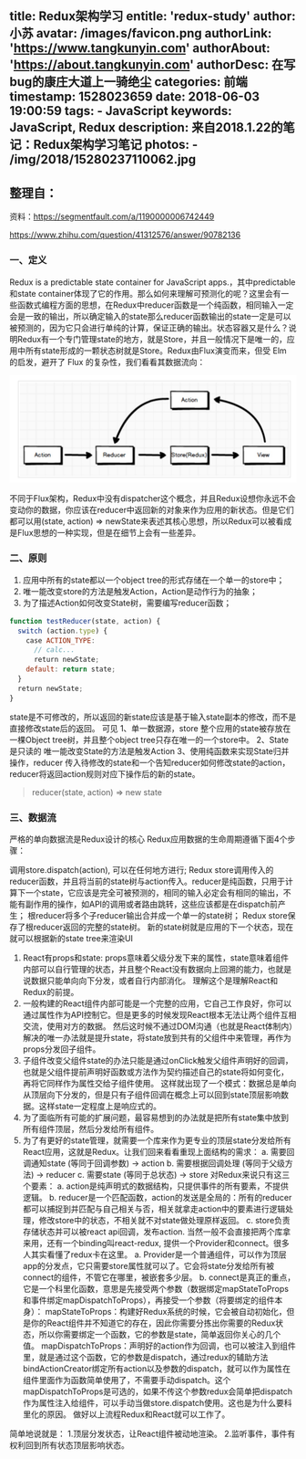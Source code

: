 title: Redux架构学习
entitle: 'redux-study'
author: 小苏
avatar: /images/favicon.png
authorLink: 'https://www.tangkunyin.com'
authorAbout: 'https://about.tangkunyin.com'
authorDesc: 在写bug的康庄大道上一骑绝尘
categories: 前端
timestamp: 1528023659
date: 2018-06-03 19:00:59
tags:
    - JavaScript
keywords: JavaScript, Redux
description: 来自2018.1.22的笔记：Redux架构学习笔记
photos:
    - /img/2018/15280237110062.jpg
---

## 整理自：

资料：https://segmentfault.com/a/1190000006742449

https://www.zhihu.com/question/41312576/answer/90782136


### 一、定义

Redux is a predictable state container for JavaScript apps.，其中predictable和state container体现了它的作用。那么如何来理解可预测化的呢？这里会有一些函数式编程方面的思想，在Redux中reducer函数是一个纯函数，相同输入一定会是一致的输出，所以确定输入的state那么reducer函数输出的state一定是可以被预测的，因为它只会进行单纯的计算，保证正确的输出。状态容器又是什么？说明Redux有一个专门管理state的地方，就是Store，并且一般情况下是唯一的，应用中所有state形成的一颗状态树就是Store。Redux由Flux演变而来，但受 Elm 的启发，避开了 Flux 的复杂性，我们看看其数据流向：

![](/img/2018/15280237110062.jpg)

不同于Flux架构，Redux中没有dispatcher这个概念，并且Redux设想你永远不会变动你的数据，你应该在reducer中返回新的对象来作为应用的新状态。但是它们都可以用(state, action) => newState来表述其核心思想，所以Redux可以被看成是Flux思想的一种实现，但是在细节上会有一些差异。

### 二、原则
1. 应用中所有的state都以一个object tree的形式存储在一个单一的store中；
2. 唯一能改变store的方法是触发Action，Action是动作行为的抽象；
3. 为了描述Action如何改变State树，需要编写reducer函数；

```javascript
function testReducer(state, action) {
  switch (action.type) {
    case ACTION_TYPE:
      // calc...
      return newState;
    default: return state;
  }
  return newState;
}
```

state是不可修改的，所以返回的新state应该是基于输入state副本的修改，而不是直接修改state后的返回。
可见
1、单一数据源，store
整个应用的state被存放在一棵Object tree树，并且整个object tree只存在唯一的一个store中。
2、State是只读的
唯一能改变State的方法是触发Action
3、使用纯函数来实现State归并操作，reducer
传入待修改的state和一个告知reducer如何修改state的action，reducer将返回action规则对应下操作后的新的state。

> reducer(state, action) => new state


### 三、数据流

严格的单向数据流是Redux设计的核心
Redux应用数据的生命周期遵循下面4个步骤：

调用store.dispatch(action), 可以在任何地方进行;
Redux store调用传入的reducer函数，并且将当前的state树与action传入。reducer是纯函数，只用于计算下一个state，它应该是完全可被预测的，相同的输入必定会有相同的输出，不能有副作用的操作，如API的调用或者路由跳转，这些应该都是在dispatch前产生；
根reducer将多个子reducer输出合并成一个单一的state树；
Redux store保存了根reducer返回的完整的state树。
新的state树就是应用的下一个状态，现在就可以根据新的state tree来渲染UI

1. React有props和state: props意味着父级分发下来的属性，state意味着组件内部可以自行管理的状态，并且整个React没有数据向上回溯的能力，也就是说数据只能单向向下分发，或者自行内部消化。
理解这个是理解React和Redux的前提。
2. 一般构建的React组件内部可能是一个完整的应用，它自己工作良好，你可以通过属性作为API控制它。但是更多的时候发现React根本无法让两个组件互相交流，使用对方的数据。
然后这时候不通过DOM沟通（也就是React体制内）解决的唯一办法就是提升state，将state放到共有的父组件中来管理，再作为props分发回子组件。
3. 子组件改变父组件state的办法只能是通过onClick触发父组件声明好的回调，也就是父组件提前声明好函数或方法作为契约描述自己的state将如何变化，再将它同样作为属性交给子组件使用。
这样就出现了一个模式：数据总是单向从顶层向下分发的，但是只有子组件回调在概念上可以回到state顶层影响数据。这样state一定程度上是响应式的。
4. 为了面临所有可能的扩展问题，最容易想到的办法就是把所有state集中放到所有组件顶层，然后分发给所有组件。
5. 为了有更好的state管理，就需要一个库来作为更专业的顶层state分发给所有React应用，这就是Redux。让我们回来看看重现上面结构的需求：
a. 需要回调通知state (等同于回调参数) -> action
b. 需要根据回调处理 (等同于父级方法) -> reducer
c. 需要state (等同于总状态) -> store
对Redux来说只有这三个要素：
a. action是纯声明式的数据结构，只提供事件的所有要素，不提供逻辑。
b. reducer是一个匹配函数，action的发送是全局的：所有的reducer都可以捕捉到并匹配与自己相关与否，相关就拿走action中的要素进行逻辑处理，修改store中的状态，不相关就不对state做处理原样返回。
c. store负责存储状态并可以被react api回调，发布action.
当然一般不会直接把两个库拿来用，还有一个binding叫react-redux, 提供一个Provider和connect。很多人其实看懂了redux卡在这里。
a. Provider是一个普通组件，可以作为顶层app的分发点，它只需要store属性就可以了。它会将state分发给所有被connect的组件，不管它在哪里，被嵌套多少层。
b. connect是真正的重点，它是一个科里化函数，意思是先接受两个参数（数据绑定mapStateToProps和事件绑定mapDispatchToProps），再接受一个参数（将要绑定的组件本身）：
mapStateToProps：构建好Redux系统的时候，它会被自动初始化，但是你的React组件并不知道它的存在，因此你需要分拣出你需要的Redux状态，所以你需要绑定一个函数，它的参数是state，简单返回你关心的几个值。
mapDispatchToProps：声明好的action作为回调，也可以被注入到组件里，就是通过这个函数，它的参数是dispatch，通过redux的辅助方法bindActionCreator绑定所有action以及参数的dispatch，就可以作为属性在组件里面作为函数简单使用了，不需要手动dispatch。这个mapDispatchToProps是可选的，如果不传这个参数redux会简单把dispatch作为属性注入给组件，可以手动当做store.dispatch使用。这也是为什么要科里化的原因。
做好以上流程Redux和React就可以工作了。

简单地说就是：
1.顶层分发状态，让React组件被动地渲染。
2.监听事件，事件有权利回到所有状态顶层影响状态。


